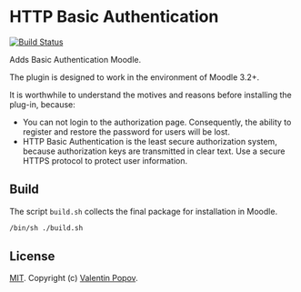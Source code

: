 # HTTP Basic Authentication
[![Build Status](https://travis-ci.org/valentineus/auth-http.svg?branch=master)](https://travis-ci.org/valentineus/auth-http)

Adds Basic Authentication Moodle.

The plugin is designed to work in the environment of Moodle 3.2+.

It is worthwhile to understand the motives and reasons before installing the plug-in, because:
 * You can not login to the authorization page.
Consequently, the ability to register and restore the password for users will be lost.
 * HTTP Basic Authentication is the least secure authorization system, because authorization keys are transmitted in clear text.
Use a secure HTTPS protocol to protect user information.

## Build
The script `build.sh` collects the final package for installation in Moodle.
```bash
/bin/sh ./build.sh
```

## License
[MIT](LICENSE.md).
Copyright (c)
[Valentin Popov](mailto:info@valentineus.link).